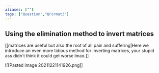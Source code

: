 ```yaml
---
aliases: [""]
tags: ["Question","QFormat3"]
---
```


#### 
## Using the elimination method to invert matrices
[[matrices are useful but also the root of all pain and suffering|Here we introduce an even more tidious method for inverting matrices, your stupid ass didn't think it could get worse lmao.]]

![[Pasted image 20211221141926.png]]